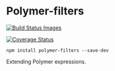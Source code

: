 # Polymer-filters 

<a href="#" id="status-image-popup" name="status-images" class="open-popup" data-ember-action="856">
  <img src="https://travis-ci.org/mbarinov/polymer-filters.svg" data-bindattr-857="857" title="Build Status Images">
</a>

<a href='https://coveralls.io/r/mbarinov/polymer-filters'><img src='https://coveralls.io/repos/mbarinov/polymer-filters/badge.svg' alt='Coverage Status' /></a>


`npm install polymer-filters --save-dev`

Extending Polymer expressions.

